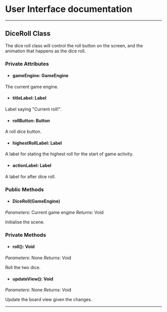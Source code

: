 # User Interface documentation
---
## DiceRoll Class

The dice roll class will control the roll button on the screen, and the animation that happens as the dice roll. 

### Private Attributes 
- #### gameEngine: GameEngine
The current game engine.
- #### titleLabel: Label
Label saying "Current roll!".
- #### rollButton: Button
A roll dice button.
- #### highestRollLabel: Label
A label for stating the highest roll for the start of game activity.
- #### actionLabel: Label
A label for after dice roll. 
### Public Methods 
- #### DiceRoll(GameEngine)
*Parameters*: Current game engine 
*Returns*: Void

Initialise the scene.

### Private Methods
- #### roll(): Void
*Parameters*: None
*Returns*: Void

Roll the two dice.

- #### updateView(): Void
*Parameters*: None
*Returns*: Void

Update the board view given the changes. 

---